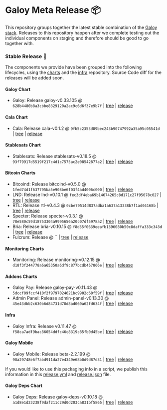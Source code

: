 # Galoy Meta Release 📦

This repository groups together the latest stable combination of the [Galoy stack](https://github.com/GaloyMoney/awesome-galoy#tech-components).
Releases to this repository happen after we complete testing out the individual components on staging and therefore should be good to go together with.

### Stable Release 🎉

The components we provide have been grouped into the following lifecycles, using the [charts](https://github.com/GaloyMoney/charts) and the [infra](https://github.com/GaloyMoney/galoy-infra) repository.
Source Code diff for the releases will be added soon.

#### Galoy Chart
- Galoy: Release galoy-v0.33.105 @ `628b4480b8a3cbbe8329120a2ac9c6d6f37e9b7f` | [tree](https://github.com/GaloyMoney/charts/tree/628b4480b8a3cbbe8329120a2ac9c6d6f37e9b7f/charts/galoy) | [release](https://github.com/GaloyMoney/charts/releases/tag/galoy-v0.33.105)

#### Cala Chart
- Cala: Release cala-v0.1.2 @ `9fb5c2353d89bec243b90747992a35a95c05541d` | [tree](https://github.com/GaloyMoney/charts/tree/9fb5c2353d89bec243b90747992a35a95c05541d/charts/cala) | [release](https://github.com/GaloyMoney/charts/releases/tag/cala-v0.1.2)

#### Stablesats Chart
- Stablesats: Release stablesats-v0.18.5 @ `93f79917d5519f217c4d1c7575ac2e08542877a2` | [tree](https://github.com/GaloyMoney/charts/tree/93f79917d5519f217c4d1c7575ac2e08542877a2/charts/stablesats) | [release](https://github.com/GaloyMoney/charts/releases/tag/stablesats-v0.18.5)

#### Bitcoin Charts
- Bitcoind: Release bitcoind-v0.5.0 @ `1fed74d1f637795ba5e908be6f03f4ad4006c000` | [tree](https://github.com/GaloyMoney/charts/tree/1fed74d1f637795ba5e908be6f03f4ad4006c000/charts/bitcoind) | [release](https://github.com/GaloyMoney/charts/releases/tag/bitcoind-v0.5.0)
- LND: Release lnd-v0.10.1 @ `fec3df4eba69b14674265c8d171c27f95078c027` | [tree](https://github.com/GaloyMoney/charts/tree/fec3df4eba69b14674265c8d171c27f95078c027/charts/lnd) | [release](https://github.com/GaloyMoney/charts/releases/tag/lnd-v0.10.1)
- RTL: Release rtl-v0.4.3 @ `0cbe79514d837adba1a637a13338b7f1ad04168b` | [tree](https://github.com/GaloyMoney/charts/tree/0cbe79514d837adba1a637a13338b7f1ad04168b/charts/rtl) | [release](https://github.com/GaloyMoney/charts/releases/tag/rtl-v0.4.3)
- Specter: Release specter-v0.3.1 @ `78e580c59d18753304a9995656a20c07df5978a2` | [tree](https://github.com/GaloyMoney/charts/tree/78e580c59d18753304a9995656a20c07df5978a2/charts/specter) | [release](https://github.com/GaloyMoney/charts/releases/tag/specter-v0.3.1)
- Bria: Release bria-v0.10.15 @ `f8d35f0639eeafb1396080b50c8daffa333c343d` | [tree](https://github.com/GaloyMoney/charts/tree/f8d35f0639eeafb1396080b50c8daffa333c343d/charts/bria) | [release](https://github.com/GaloyMoney/charts/releases/tag/bria-v0.10.15)
- Fulcrum: Release  @ `` | [tree](https://github.com/GaloyMoney/charts/tree//charts/fulcrum) | [release](https://github.com/GaloyMoney/charts/releases/tag/)

#### Monitoring Charts
- Monitoring: Release monitoring-v0.12.15 @ `d18f3f244778a6a65350a6df9c877bcdb457866e` | [tree](https://github.com/GaloyMoney/charts/tree/d18f3f244778a6a65350a6df9c877bcdb457866e/charts/monitoring) | [release](https://github.com/GaloyMoney/charts/releases/tag/monitoring-v0.12.15)

#### Addons Charts
- Galoy Pay: Release galoy-pay-v0.11.43 @ `5dccf09fccf410f2f9797024621bc9902c60f59f` | [tree](https://github.com/GaloyMoney/charts/tree/5dccf09fccf410f2f9797024621bc9902c60f59f/charts/galoy-pay) | [release](https://github.com/GaloyMoney/charts/releases/tag/galoy-pay-v0.11.43)
- Admin Panel: Release admin-panel-v0.13.30 @ `45e43dbb2c630b6d84731d70d8ad060a62fd634f` | [tree](https://github.com/GaloyMoney/charts/tree/45e43dbb2c630b6d84731d70d8ad060a62fd634f/charts/admin-panel) | [release](https://github.com/GaloyMoney/charts/releases/tag/admin-panel-v0.13.30)

#### Infra

- Galoy Infra: Release v0.11.47 @ `f58ca7adf9bac86054ddfc46c8319c85fb0d45be` | [tree](https://github.com/GaloyMoney/galoy-infra/tree/f58ca7adf9bac86054ddfc46c8319c85fb0d45be) | [release](https://github.com/GaloyMoney/galoy-infra/releases/tag/v0.11.47)

#### Galoy Mobile

- Galoy Mobile: Release beta-2.2.199 @ `98a29748e6f7abd911da27e4349e68b0d9d87d31` | [tree](https://github.com/GaloyMoney/galoy-mobile/tree/98a29748e6f7abd911da27e4349e68b0d9d87d31) | [release](https://github.com/GaloyMoney/galoy-mobile/releases/tag/beta-2.2.199)

If you would like to use this packaging info in a script, we publish this information in this [release.yml](./release.yml) and [release.json](./release.json) file.

#### Galoy Deps Chart
- Galoy Deps: Release galoy-deps-v0.10.18 @ `a1d8e1d23238f9daf211c29d0d203ca831bf5865` | [tree](https://github.com/GaloyMoney/charts/tree/a1d8e1d23238f9daf211c29d0d203ca831bf5865/charts/galoy-deps) | [release](https://github.com/GaloyMoney/charts/releases/tag/galoy-deps-v0.10.18)
